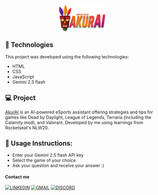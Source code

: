 <div style="text-align: center;">
  <img src="assets/logoAkurai.png" alt="Logo akurai" width="30%;">
</div>

## 🚀 Technologies
This project was developed using the following technologies:
- HTML
- CSS
- JavaScript
- Gemini 2.5 flash
## 💻 Project
[AkurAI](https://drewgdev.github.io/akurai-game-assistant/) is an AI-powered eSports assistant offering strategies and tips for games like Dead by Daylight, League of Legends, Terraria (including the Calamity mod), and Valorant. Developed by me using learnings from Rocketseat's NLW20.
## 🧐 Usage Instructions:
- Enter your Gemini 2.5 flash API key
- Select the game of your choice
- Ask your question and receive your answer :)
#### Contact me
[![LINKEDIN](https://img.shields.io/badge/Andrew%20Souza-000000?style=flat&logo=linkedin&logoColor=white)](https://www.linkedin.com/in/andrew-souza-br/)
[![GMAIL](https://img.shields.io/badge/andrewsouzanegocios@gmail.com-000000?style=flat&logo=Gmail&logoColor=white)](mailto:andrewsouzanegocios@gmail.com)
[![DISCORD](https://img.shields.io/badge/dreeew-000000?style=flat&logo=discord&logoColor=white)](https://discord.com/users/766787965505765436)
